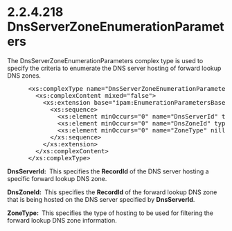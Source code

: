 <html dir="LTR" xmlns:mshelp="http://msdn.microsoft.com/mshelp" xmlns:ddue="http://ddue.schemas.microsoft.com/authoring/2003/5" xmlns:xlink="http://www.w3.org/1999/xlink" xmlns:tool="http://www.microsoft.com/tooltip">
 <body>
 <div id="header">
 <h1 class="heading">2.2.4.218 DnsServerZoneEnumerationParameters</h1>
 </div>
 <div id="mainSection">
 <div id="mainBody">
 <div id="allHistory" class="saveHistory"></div>
 <div id="sectionSection0" class="section" name="collapseableSection">
 

<p>The DnsServerZoneEnumerationParameters complex type is used
to specify the criteria to enumerate the DNS server hosting of forward lookup
DNS zones.</p>

<dl>
<dd>
<div><pre> &lt;xs:complexType name=&quot;DnsServerZoneEnumerationParameters&quot;&gt;
   &lt;xs:complexContent mixed=&quot;false&quot;&gt;
     &lt;xs:extension base=&quot;ipam:EnumerationParametersBase&quot;&gt;
       &lt;xs:sequence&gt;
         &lt;xs:element minOccurs=&quot;0&quot; name=&quot;DnsServerId&quot; type=&quot;xsd:long&quot; /&gt;
         &lt;xs:element minOccurs=&quot;0&quot; name=&quot;DnsZoneId&quot; type=&quot;xsd:long&quot; /&gt;
         &lt;xs:element minOccurs=&quot;0&quot; name=&quot;ZoneType&quot; nillable=&quot;true&quot; type=&quot;ipam:ZoneHostingDnsServerType&quot; /&gt;
       &lt;/xs:sequence&gt;
     &lt;/xs:extension&gt;
   &lt;/xs:complexContent&gt;
 &lt;/xs:complexType&gt;
</pre></div>
</dd></dl>

<p><b>DnsServerId: </b> This specifies the <b>RecordId</b>
of the DNS server hosting a specific forward lookup DNS zone.</p>

<p><b>DnsZoneId: </b> This specifies the <b>RecordId</b>
of the forward lookup DNS zone that is being hosted on the DNS server specified
by <b>DnsServerId</b>.</p>

<p><b>ZoneType: </b> This specifies the type of hosting
to be used for filtering the forward lookup DNS zone information.</p>


 </div>
 </div>
 </div>
 </body>
</html>